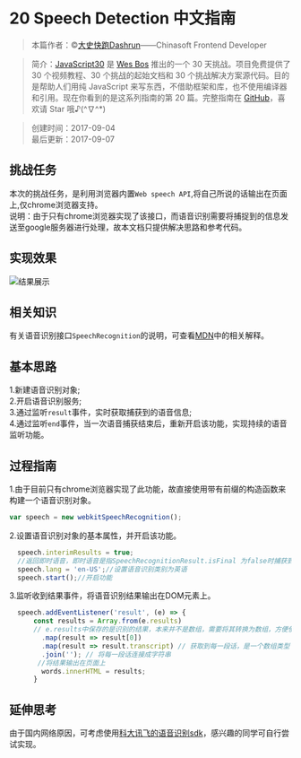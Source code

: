 # 20 Speech Detection 中文指南

> 本篇作者：©[大史快跑Dashrun](https://github.com/dashrun)——Chinasoft Frontend Developer

> 简介：[JavaScript30](https://javascript30.com) 是 [Wes Bos](https://github.com/wesbos) 推出的一个 30 天挑战。项目免费提供了 30 个视频教程、30 个挑战的起始文档和 30 个挑战解决方案源代码。目的是帮助人们用纯 JavaScript 来写东西，不借助框架和库，也不使用编译器和引用。现在你看到的是这系列指南的第 20 篇。完整指南在 [GitHub](https://github.com/soyaine/JavaScript30)，喜欢请 Star 哦♪(^∇^*)

> 创建时间：2017-09-04    
最后更新：2017-09-07

## 挑战任务
本次的挑战任务，是利用浏览器内置`Web speech API`,将自己所说的话输出在页面上,仅chrome浏览器支持。   
说明：由于只有chrome浏览器实现了该接口，而语音识别需要将捕捉到的信息发送至google服务器进行处理，故本文档只提供解决思路和参考代码。

## 实现效果
![结果展示](https://github.com/dashrun/vanilla-javascript-30/blob/master/20%20-%20Speech%20Detection/effects.png)

## 相关知识
有关语音识别接口`SpeechRecognition`的说明，可查看[MDN](https://developer.mozilla.org/zh-CN/docs/Web/API/SpeechRecognition)中的相关解释。

## 基本思路   
1.新建语音识别对象;   
2.开启语音识别服务;   
3.通过监听`result`事件，实时获取捕获到的语音信息;   
4.通过监听`end`事件，当一次语音捕获结束后，重新开启该功能，实现持续的语音监听功能。   

## 过程指南
1.由于目前只有chrome浏览器实现了此功能，故直接使用带有前缀的构造函数来构建一个语音识别对象。   
```js
var speech = new webkitSpeechRecognition();
```   
2.设置语音识别对象的基本属性，并开启该功能。
```js
  speech.interimResults = true;
  //返回即时语音，即时语音是指SpeechRecognitionResult.isFinal 为false时捕获到的信息。
  speech.lang = 'en-US';//设置语音识别类别为英语
  speech.start();//开启功能
```   
3.监听收到结果事件，将语音识别结果输出在DOM元素上。   
```js
  speech.addEventListener('result', (e) => {
      const results = Array.from(e.results) 
      // e.results中保存的是识别的结果，本来并不是数组，需要将其转换为数组，方便使用其map、join等方法。
        .map(result => result[0])
        .map(result => result.transcript) // 获取到每一段话，是一个数组类型
        .join(''); // 将每一段话连接成字符串
       //将结果输出在页面上
        words.innerHTML = results;
      }
```

## 延伸思考
由于国内网络原因，可考虑使用[科大讯飞的语音识别sdk](http://www.xfyun.cn/)，感兴趣的同学可自行尝试实现。
